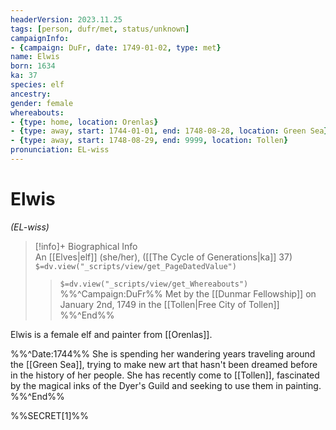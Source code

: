 ```yaml
---
headerVersion: 2023.11.25
tags: [person, dufr/met, status/unknown]
campaignInfo:
- {campaign: DuFr, date: 1749-01-02, type: met}
name: Elwis
born: 1634
ka: 37
species: elf
ancestry:
gender: female
whereabouts:
- {type: home, location: Orenlas}
- {type: away, start: 1744-01-01, end: 1748-08-28, location: Green Sea}
- {type: away, start: 1748-08-29, end: 9999, location: Tollen}
pronunciation: EL-wiss
---
```

# Elwis
*(EL-wiss)*
>[!info]+ Biographical Info  
> An [[Elves|elf]] (she/her), ([[The Cycle of Generations|ka]] 37)  
> `$=dv.view("_scripts/view/get_PageDatedValue")`  
>> `$=dv.view("_scripts/view/get_Whereabouts")`  
>> %%^Campaign:DuFr%% Met by the [[Dunmar Fellowship]] on January 2nd, 1749 in the [[Tollen|Free City of Tollen]] %%^End%%

Elwis is a female elf and painter from [[Orenlas]]. 

%%^Date:1744%%
She is spending her wandering years traveling around the [[Green Sea]], trying to make new art that hasn't been dreamed before in the history of her people. She has recently come to [[Tollen]], fascinated by the magical inks of the Dyer's Guild and seeking to use them in painting. 
%%^End%%

%%SECRET[1]%%